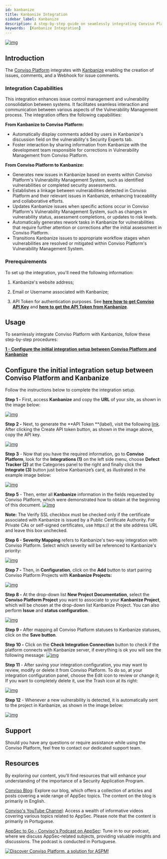 ```yaml
---
id: kanbanize
title: Kanbanize Integration
sidebar_label: Kanbanize
description: A step-by-step guide on seamlessly integrating Conviso Platform with Kanbanize for efficient vulnerability management and issue control.
keywords:  [Kanbanize Integration]
---
```


<div style={{textAlign: 'center'}}>

[![img](../../static/img/kanbanize.png  "Image for Kanbanize, Defect Tracking tool, with Conviso Platform")](https://cta-service-cms2.hubspot.com/web-interactives/public/v1/track/redirect?encryptedPayload=AVxigLKtcWzoFbzpyImNNQsXC9S54LjJuklwM39zNd7hvSoR%2FVTX%2FXjNdqdcIIDaZwGiNwYii5hXwRR06puch8xINMyL3EXxTMuSG8Le9if9juV3u%2F%2BX%2FCKsCZN1tLpW39gGnNpiLedq%2BrrfmYxgh8G%2BTcRBEWaKasQ%3D&webInteractiveContentId=125788977029&portalId=5613826)

</div>

## Introduction
The  [Conviso Platform](https://cta-service-cms2.hubspot.com/web-interactives/public/v1/track/redirect?encryptedPayload=AVxigLKtcWzoFbzpyImNNQsXC9S54LjJuklwM39zNd7hvSoR%2FVTX%2FXjNdqdcIIDaZwGiNwYii5hXwRR06puch8xINMyL3EXxTMuSG8Le9if9juV3u%2F%2BX%2FCKsCZN1tLpW39gGnNpiLedq%2BrrfmYxgh8G%2BTcRBEWaKasQ%3D&webInteractiveContentId=125788977029&portalId=5613826) integrates with [Kanbanize](https://kanbanize.com/pt) enabling the creation of issues, comments, and a Webhook for issue comments.

### Integration Capabilities
This integration enhances issue control management and vulnerability consolidation between systems. It facilitates seamless interaction and communication between various aspects of the Vulnerability Management process. The integration offers the following capabilities:

**From Kanbanize to Conviso Platform:**
* Automatically display comments added by users in Kanbanize's discussion field on the vulnerability's Security Experts tab.
* Foster interaction by sharing information from Kanbanize with the development team responsible for corrections in Vulnerability Management from Conviso Platform.

**From Conviso Platform to Kanbanize:**
* Generates new issues in Kanbanize based on events within Conviso Platform's Vulnerability Management System, such as identified vulnerabilities or completed security assessments.
* Establishes a linkage between vulnerabilities detected in Conviso Platform and their relevant issues in Kanbanize, enhancing traceability and collaborative efforts.
* Updates Kanbanize issues when specific actions occur in Conviso Platform's Vulnerability Management System, such as changes in vulnerability status, assessment completions, or updates to risk levels.
* Automatically generates rework tasks in Kanbanize for vulnerabilities that require further attention or corrections after the initial assessment in Conviso Platform.
* Transitions Kanbanize issues to appropriate workflow stages when vulnerabilities are resolved or mitigated within Conviso Platform's Vulnerability Management System.

### Prerequirements
To set up the integration, you'll need the following information:

1. Kanbanize's website address;

2. Email or Username associated with Kanbanize;

3. API Token for authentication purposes. See **[here how to get Conviso API Key](../api/generate-apikey.md)** and **[here to get the API Token from Kanbanize](https://kanbanize.com/api)**.

## Usage
To seamlessly integrate Conviso Platform with Kanbanize, follow these step-by-step procedures:

**[1 - Configure the initial integration setup between Conviso Platform and  Kanbanize](#configure-the-initial-integration-setup-between-conviso-platform-and-kanbanize)**

## Configure the initial integration setup between Conviso Platform and Kanbanize

Follow the instructions below to complete the integration setup.

**Step 1 -** First, access **Kanbanize** and copy the **URL** of your site, as shown in the image below: 

<div style={{textAlign: 'center'}}>

[![img](../../static/img/kanbanize-img1.png "A clipping of a Kanbanize platform screen.")](https://cta-service-cms2.hubspot.com/web-interactives/public/v1/track/redirect?encryptedPayload=AVxigLKtcWzoFbzpyImNNQsXC9S54LjJuklwM39zNd7hvSoR%2FVTX%2FXjNdqdcIIDaZwGiNwYii5hXwRR06puch8xINMyL3EXxTMuSG8Le9if9juV3u%2F%2BX%2FCKsCZN1tLpW39gGnNpiLedq%2BrrfmYxgh8G%2BTcRBEWaKasQ%3D&webInteractiveContentId=125788977029&portalId=5613826)
</div>

**Step 2 -** Next, to generate the **API Token **(label), visit the following [link](https://kanbanize.com/api). After clicking the Create API token button, as shown in the image above, copy the API key.

<div style={{textAlign: 'center'}}>

[![img](../../static/img/kanbanize-img2.png "A clipping of API session from Kanbanize platform screen.")](https://cta-service-cms2.hubspot.com/web-interactives/public/v1/track/redirect?encryptedPayload=AVxigLKtcWzoFbzpyImNNQsXC9S54LjJuklwM39zNd7hvSoR%2FVTX%2FXjNdqdcIIDaZwGiNwYii5hXwRR06puch8xINMyL3EXxTMuSG8Le9if9juV3u%2F%2BX%2FCKsCZN1tLpW39gGnNpiLedq%2BrrfmYxgh8G%2BTcRBEWaKasQ%3D&webInteractiveContentId=125788977029&portalId=5613826)
</div>

**Step 3** - Now that you have the required information, go to **Conviso Platform**, look for the **Integrations (1)** on the left side menu, choose **Defect Tracker (2)** at the Categories panel to the right and finally click the **Integrate (3)** button just below Kanbanize’s card, as illustrated in the example image below: 

[![img](../../static/img/kanbanize-img3.png "A screenshot of a Conviso Platform screen for integration with Kanbanize.")](https://cta-service-cms2.hubspot.com/web-interactives/public/v1/track/redirect?encryptedPayload=AVxigLKtcWzoFbzpyImNNQsXC9S54LjJuklwM39zNd7hvSoR%2FVTX%2FXjNdqdcIIDaZwGiNwYii5hXwRR06puch8xINMyL3EXxTMuSG8Le9if9juV3u%2F%2BX%2FCKsCZN1tLpW39gGnNpiLedq%2BrrfmYxgh8G%2BTcRBEWaKasQ%3D&webInteractiveContentId=125788977029&portalId=5613826)
</div>

**Step 5** - Then, enter all **Kanbanize** information in the fields requested by Conviso Platform, which were demonstrated how to obtain at the beginning of this document. 
[![img](../../static/img/kanbanize-img4.png "A screenshot of a Conviso Platform screen for integration with Kanbanize.")](https://cta-service-cms2.hubspot.com/web-interactives/public/v1/track/redirect?encryptedPayload=AVxigLKtcWzoFbzpyImNNQsXC9S54LjJuklwM39zNd7hvSoR%2FVTX%2FXjNdqdcIIDaZwGiNwYii5hXwRR06puch8xINMyL3EXxTMuSG8Le9if9juV3u%2F%2BX%2FCKsCZN1tLpW39gGnNpiLedq%2BrrfmYxgh8G%2BTcRBEWaKasQ%3D&webInteractiveContentId=125788977029&portalId=5613826)
</div>

**Note:** The Verify SSL checkbox must be checked only if the certificate associated with Kanbanize is issued by a Public Certificate Authority. For Private CAs or self-signed certificates, use https:// at the site address URL and leave this box unchecked. 

**Step 6 - Severity Mapping** refers to Kanbanize's two-way integration with Conviso Platform. Select which severity will be referenced to Kanbanize's priority:

[![img](../../static/img/kanbanize-img5.png "A screenshot of a Conviso Platform screen for integration with Kanbanize.")](https://cta-service-cms2.hubspot.com/web-interactives/public/v1/track/redirect?encryptedPayload=AVxigLKtcWzoFbzpyImNNQsXC9S54LjJuklwM39zNd7hvSoR%2FVTX%2FXjNdqdcIIDaZwGiNwYii5hXwRR06puch8xINMyL3EXxTMuSG8Le9if9juV3u%2F%2BX%2FCKsCZN1tLpW39gGnNpiLedq%2BrrfmYxgh8G%2BTcRBEWaKasQ%3D&webInteractiveContentId=125788977029&portalId=5613826)
</div>

**Step 7 -** Then, in **Configuration**, click on the **Add** button to start pairing Conviso Platform Projects with **Kanbanize Projects:**

[![img](../../static/img/kanbanize-img6.png "A screenshot of a Conviso Platform screen for integration with Kanbanize.")](https://cta-service-cms2.hubspot.com/web-interactives/public/v1/track/redirect?encryptedPayload=AVxigLKtcWzoFbzpyImNNQsXC9S54LjJuklwM39zNd7hvSoR%2FVTX%2FXjNdqdcIIDaZwGiNwYii5hXwRR06puch8xINMyL3EXxTMuSG8Le9if9juV3u%2F%2BX%2FCKsCZN1tLpW39gGnNpiLedq%2BrrfmYxgh8G%2BTcRBEWaKasQ%3D&webInteractiveContentId=125788977029&portalId=5613826)
</div>


**Step 8 -** At the drop-down list **New Project Documentation**, select the **Conviso Platform Project** you want to associate to your **Kanbanize Project**, which will be chosen at the drop-down list Kanbanize Project. You can also perform **Issue** and **status configuration**.

[![img](../../static/img/kanbanize-img7.png "A screenshot of a Conviso Platform screen for integration with Kanbanize.")](https://cta-service-cms2.hubspot.com/web-interactives/public/v1/track/redirect?encryptedPayload=AVxigLKtcWzoFbzpyImNNQsXC9S54LjJuklwM39zNd7hvSoR%2FVTX%2FXjNdqdcIIDaZwGiNwYii5hXwRR06puch8xINMyL3EXxTMuSG8Le9if9juV3u%2F%2BX%2FCKsCZN1tLpW39gGnNpiLedq%2BrrfmYxgh8G%2BTcRBEWaKasQ%3D&webInteractiveContentId=125788977029&portalId=5613826)
</div>

**Step 9 -** After mapping all Conviso Platform statuses to Kanbanize statuses, click on the **Save button**.

**Step 10 -** Click on the **Check Integration Connection** button to check if the platform connects with Kanbanize server, if everything is ok you will see the following message:
[![img](../../static/img/kanbanize-img8.png "A screenshot of a Conviso Platform screen for integration with Kanbanize.")](https://cta-service-cms2.hubspot.com/web-interactives/public/v1/track/redirect?encryptedPayload=AVxigLKtcWzoFbzpyImNNQsXC9S54LjJuklwM39zNd7hvSoR%2FVTX%2FXjNdqdcIIDaZwGiNwYii5hXwRR06puch8xINMyL3EXxTMuSG8Le9if9juV3u%2F%2BX%2FCKsCZN1tLpW39gGnNpiLedq%2BrrfmYxgh8G%2BTcRBEWaKasQ%3D&webInteractiveContentId=125788977029&portalId=5613826)
</div>

**Step 11** - After saving your integration configuration, you may want to review, modify or delete it from Conviso Platform. To do so, at your integration configuration panel, choose the Edit icon to review or change it; If you want to completely delete it, use the Trash icon at its right: 

[![img](../../static/img/kanbanize-img9.png "A screenshot of a Conviso Platform screen for integration with Kanbanize.")](https://cta-service-cms2.hubspot.com/web-interactives/public/v1/track/redirect?encryptedPayload=AVxigLKtcWzoFbzpyImNNQsXC9S54LjJuklwM39zNd7hvSoR%2FVTX%2FXjNdqdcIIDaZwGiNwYii5hXwRR06puch8xINMyL3EXxTMuSG8Le9if9juV3u%2F%2BX%2FCKsCZN1tLpW39gGnNpiLedq%2BrrfmYxgh8G%2BTcRBEWaKasQ%3D&webInteractiveContentId=125788977029&portalId=5613826)
</div>


**Step 12** - Whenever a new vulnerability is detected, it is automatically sent to the project in Kanbanize, as shown in the image below:

[![img](../../static/img/kanbanize-img9.png "A clipping of a Kanbanize platform screen in the backlog.")](https://cta-service-cms2.hubspot.com/web-interactives/public/v1/track/redirect?encryptedPayload=AVxigLKtcWzoFbzpyImNNQsXC9S54LjJuklwM39zNd7hvSoR%2FVTX%2FXjNdqdcIIDaZwGiNwYii5hXwRR06puch8xINMyL3EXxTMuSG8Le9if9juV3u%2F%2BX%2FCKsCZN1tLpW39gGnNpiLedq%2BrrfmYxgh8G%2BTcRBEWaKasQ%3D&webInteractiveContentId=125788977029&portalId=5613826)
</div>

## Support

Should you have any questions or require assistance while using the Conviso Platform, feel free to contact our dedicated support team.

## Resources
By exploring our content, you'll find resources that will enhance your understanding of the importance of a Security Application Program.

[Conviso Blog](https://bit.ly/3JtXM8A): Explore our blog, which offers a collection of articles and posts covering a wide range of AppSec topics. The content on the blog is primarily in English.

[Conviso's YouTube Channel](https://bit.ly/3NIbbfM): Access a wealth of informative videos covering various topics related to AppSec. Please note that the content is primarily in Portuguese.

[AppSec to Go - Conviso's Podcast on AppSec](https://spoti.fi/43UJQwN): Tune in to our podcast, where we discuss AppSec-related subjects, providing valuable insights and discussions. The podcast is conducted in Portuguese.

[![Discover Conviso Platform, a solution for ASPM!](https://no-cache.hubspot.com/cta/default/5613826/interactive-125788977029.png)](https://cta-service-cms2.hubspot.com/web-interactives/public/v1/track/redirect?encryptedPayload=AVxigLKtcWzoFbzpyImNNQsXC9S54LjJuklwM39zNd7hvSoR%2FVTX%2FXjNdqdcIIDaZwGiNwYii5hXwRR06puch8xINMyL3EXxTMuSG8Le9if9juV3u%2F%2BX%2FCKsCZN1tLpW39gGnNpiLedq%2BrrfmYxgh8G%2BTcRBEWaKasQ%3D&webInteractiveContentId=125788977029&portalId=5613826)